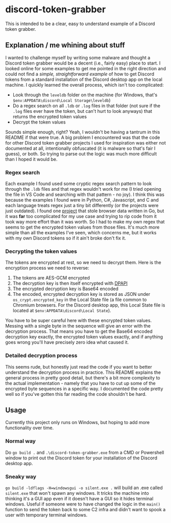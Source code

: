 # discord-token-grabber
This is intended to be a clear, easy to understand example of a Discord token grabber.

## Explanation / me whining about stuff
I wanted to challenge myself by writing some malware and thought a Discord token grabber would be a decent (i.e., fairly easy) place to start. I looked online for some examples to get me pointed in the right direction and could not find a _simple, straightforward example_ of how to get Discord tokens from a standard installation of the Discord desktop app on the local machine. I quickly learned the overall process, which isn't too complicated: 
- Look through the `leveldb` folder on the machine (for Windows, that's `$env:APPDATA\discord\Local Storage\leveldb`)
- Do a regex search on all `.ldb` or `.log` files in that folder (not sure if the `.log` files ever have the token, but can't hurt to look anyways) that returns the encrypted token values
- Decrypt the token values

Sounds simple enough, right? Yeah, I wouldn't be having a tantrum in this README if that were true. A big problem I encountered was that the code for other Discord token grabber projects I used for inspiration was either not documented at all, intentionally obfuscated (it is malware so that's fair I guess), or both. So trying to parse out the logic was much more difficult than I hoped it would be.

### Regex search
Each example I found used some cryptic regex search pattern to look through the `.ldb` files and that regex wouldn't work for me (I tried opening the file in VS Code and searching with that pattern - no joy). I think this was because the examples I found were in Python, C#, Javascript, and C and each language treats regex just a tiny bit differently (or the projects were just outdated). I found one [project](https://github.com/moonD4rk/HackBrowserData) that stole browser data written in Go, but it was **far** too complicated for my use case and trying to rip code from it took way more effort than it was worth. So I had to make my own regex that seems to get the encrypted token values from those files. It's much more simple than all the examples I've seen, which concerns me, but it works with my own Discord tokens so if it ain't broke don't fix it.

### Decrypting the token values
The tokens are encrypted at rest, so we need to decrypt them. Here is the encryption process we need to reverse:
1. The tokens are AES-GCM encrypted 
2. The decryption key is then itself encrypted with [DPAPI](https://en.wikipedia.org/wiki/Data_Protection_API)
3. The encrypted decryption key is Base64 encoded
4. The encoded, encrypted decryption key is stored as JSON under `os_crypt.encrypted_key` in the Local State file (a file common to Chromium browsers. For the Discord desktop app, this Local State file is located at `$env:APPDATA\discord\Local State`).

You have to be super careful here with these encrypted token values. Messing with a single byte in the sequence will give an error with the decryption process. That means you have to get the Base64 encoded decryption key exactly, the encrypted token values exactly, and if anything goes wrong you'll have precisely zero idea what caused it.

### Detailed decryption process
This seems rude, but honestly just read the code if you want to better understand the decryption process in practice. This README explains the general process in pretty good detail, but there's a bit more complexity to the actual implementation - namely that you have to cut up some of the encrypted byte sequences in a specific way. I documented the code pretty well so if you've gotten this far reading the code shouldn't be hard.

## Usage
Currently this project only runs on Windows, but hoping to add more functionality over time.

### Normal way
Do `go build .` and `.\discord-token-grabber.exe` from a CMD or Powershell window to print out the Discord token for your installation of the Discord desktop app. 

### Sneaky way
`go build -ldflags -H=windowsgui -o silent.exe .` will build an .exe called `silent.exe` that won't spawn any windows. It tricks the machine into thinking it's a GUI app even if it doesn't have a GUI so it hides terminal windows. Useful if someone were to have changed the logic in the `main()` function to send the token back to some C2 infra and didn't want to spook a user with temporary terminal windows.